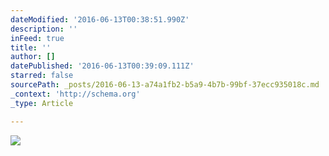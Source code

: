 ```yaml
---
dateModified: '2016-06-13T00:38:51.990Z'
description: ''
inFeed: true
title: ''
author: []
datePublished: '2016-06-13T00:39:09.111Z'
starred: false
sourcePath: _posts/2016-06-13-a74a1fb2-b5a9-4b7b-99bf-37ecc935018c.md
_context: 'http://schema.org'
_type: Article

---
```

![](https://the-grid-user-content.s3-us-west-2.amazonaws.com/9b016344-1fe7-433c-ae99-86c6fd447821.jpg)